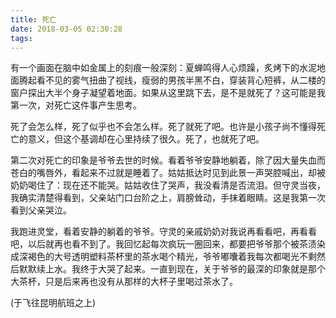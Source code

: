 ```yaml
---
title: 死亡
date: 2018-03-05 02:30:28
tags:
---
```

有一个画面在脑中如金属上的刻痕一般深刻：夏蝉鸣得人心烦躁，炙烤下的水泥地面腾起看不见的雾气扭曲了视线，瘦弱的男孩半黑不白，穿装背心短裤，从二楼的窗户探出大半个身子凝望着地面。如果从这里跳下去，是不是就死了？这可能是我第一次，对死亡这件事产生思考。

死了会怎么样，死了似乎也不会怎么样。死了就死了吧。也许是小孩子尚不懂得死亡的意义，但这个基调却在心里持续了很久。死了，也就死了吧。

第二次对死亡的印象是爷爷去世的时候。看着爷爷安静地躺着，除了因大量失血而苍白的嘴唇外，看起来不过就是睡着了。姑姑抵达时见到此景一声哭腔喊出，却被奶奶喝住了：现在还不能哭。姑姑收住了哭声，我没看清是否流泪。但守灵当夜，我确实清楚得看到，父亲站门口台阶之上，肩膀耸动，手抹着眼睛。这是我第一次看到父亲哭泣。

我跑进灵堂，看着安静的躺着的爷爷。守灵的亲戚奶奶对我说再看看吧，再看看吧，以后就再也看不到了。我回忆起每次疯玩一圈回来，都要把爷爷那个被茶渍染成深褐色的大号透明塑料茶杯里的茶水喝个精光，爷爷嘟囔着我每次都喝光不剩然后默默续上水。我终于大哭了起来。一直到现在，关于爷爷的最深的印象就是那个大茶杯，只是后来再也没有从那样的大杯子里喝过茶水了。

(于飞往昆明航班之上)